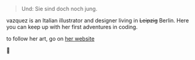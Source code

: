 > Und: Sie sind doch noch jung.

vazquez is an Italian illustrator and designer living in ~~Leipzig~~ Berlin. 
Here you can keep up with her first adventures in coding.

to follow her art, go on [her website](http://elisavazz.wordpress.com)

:rooster:

